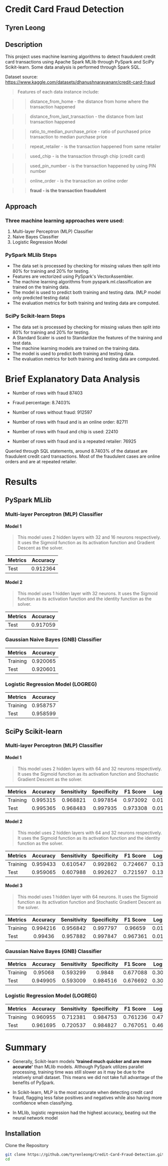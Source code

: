 # Credit Card Fraud Detection

## Tyren Leong

## Description

This project uses machine learning algorithms to detect fraudulent credit card transactions using Apache Spark MLlib through PySpark and SciPy Scikit-learn. Some data analysis is performed through Spark SQL.

Dataset source: https://www.kaggle.com/datasets/dhanushnarayananr/credit-card-fraud

>Features of each data instance include:

>>distance_from_home - the distance from home where the transaction happened

>>distance_from_last_transaction - the distance from last transaction happened

>>ratio_to_median_purchase_price - ratio of purchased price transaction to median purchase price

>>repeat_retailer - is the transaction happened from same retailer

>>used_chip - is the transaction through chip (credit card)

>>used_pin_number - is the transaction happened by using PIN number

>>online_order - is the transaction an online order

>>**fraud - is the transaction fraudulent**


## Approach
### Three machine learning approaches were used:
1. Multi-layer Perceptron (MLP) Classifier 
2. Naive Bayes Classifier 
3. Logistic Regression Model 

### PySpark MLlib Steps
- The data set is processed by checking for missing values then split into 80% for training and 20% for testing.
- Features are vectorized using PySpark's VectorAssembler.
- The machine learning algorithms from pyspark.ml.classification are trained on the training data.
- The model is used to predict both training and testing data. (MLP model only predicted testing data)
- The evaluation metrics for both training and testing data are computed.

### SciPy Scikit-learn Steps
- The data set is processed by checking for missing values then split into 80% for training and 20% for testing.
- A Standard Scaler is used to Standardize the features of the training and test data.
- The machine learning models are trained on the training data.
- The model is used to predict both training and testing data.
- The evaluation metrics for both training and testing data are computed.

# Brief Explanatory Data Analysis
- Number of rows with fraud 87403

- Fraud percentage: 8.7403%

- Number of rows without fraud: 912597

- Number of rows with fraud and is an online order: 82711

- Number of rows with fraud and chip is used: 22410

- Number of rows with fraud and is a repeated retailer: 76925


Queried through SQL statements, around 8.7403% of the dataset are fraudulent credit card transactions. Most of the fraudulent cases are online orders and are at repeated retailer.

# Results
## PySpark MLlib

### Multi-layer Perceptron (MLP) Classifier
#### Model 1
>This model uses 2 hidden layers with 32 and 16 neurons respectively. It uses the Sigmoid function as its activation function and Gradient Descent as the solver.

|   Metrics  | Accuracy |
| :--------- | :------: |
| Test       |   0.912364   |

#### Model 2
>This model uses 1 hidden layer with 32 neurons. It uses the Sigmoid function as its activation function and the identity function as the solver.

|   Metrics  | Accuracy |
| :--------- | :------: |
| Test       |   0.917059   |
### Gaussian Naive Bayes (GNB) Classifier 
|   Metrics  | Accuracy | 
| :--------- | :------: | 
| Training   |   0.920065   | 
| Test       |   0.920601   |
### Logistic Regression Model (LOGREG)
|   Metrics  | Accuracy | 
| :--------- | :------: | 
| Training   |   0.958757   | 
| Test       |   0.958599   |




## SciPy Scikit-learn
### Multi-layer Perceptron (MLP) Classifier
#### Model 1
>This model uses 2 hidden layers with 64 and 32 neurons respectively. It uses the Sigmoid function as its activation function and Stochastic Gradient Descent as the solver.

|   Metrics  | Accuracy | Sensitivity | Specificity | F1 Score | Log Loss |
| :--------- | :------: | :------: |:------: |:------: |:------: |
| Training   |   0.995315   | 0.968821 | 0.997854  | 0.973092 | 0.015563   |
| Test       |   0.995365    | 0.968483 | 0.997935  | 0.973308 | 0.015362   |

#### Model 2
>This model uses 2 hidden layers with 64 and 32 neurons respectively. It uses the Sigmoid function as its activation function and the identity function as the solver.

|   Metrics  | Accuracy | Sensitivity | Specificity | F1 Score | Log Loss |
| :--------- | :------: | :------: |:------: |:------: |:------: |
| Training   |   0.959433   | 0.610547 | 0.992862  | 0.724667 | 0.133848   |
| Test       |   0.959065    | 0.607988 | 0.992627  | 0.721597 | 0.135543   |

#### Model 3
> This model uses 1 hidden layer with 64 neurons. It uses the Sigmoid function as its activation function and Stochastic Gradient Descent as the solver.

|   Metrics  | Accuracy | Sensitivity | Specificity | F1 Score | Log Loss |
| :--------- | :------: | :------: |:------: |:------: |:------: |
| Training   |   0.994216   | 0.956842 | 0.997797  | 0.96659 | 0.019166   |
| Test       |   0.99436    | 0.957882 | 0.997847  | 0.967361 | 0.018971   |

### Gaussian Naive Bayes (GNB) Classifier 
|   Metrics  | Accuracy | Sensitivity | Specificity | F1 Score | Log Loss |
| :--------- | :------: | :------: |:------: |:------: |:------: |
| Training   |   0.95068   | 0.593299 | 0.9848  | 0.677088 | 0.303561   |
| Test       |   0.949905    | 0.593009 | 0.984516  | 0.676692 | 0.307684   |


### Logistic Regression Model (LOGREG)
|   Metrics  | Accuracy | Sensitivity | Specificity | F1 Score | Log Loss |
| :--------- | :------: | :------: |:------: |:------: |:------: |
| Training   |   0.960955   | 0.712381 | 0.984753  | 0.761236 | 0.478306   |
| Test       |   0.961695    | 0.720537 | 0.984827  | 0.767051 | 0.463332   |

# Summary
- Generally, Scikit-learn models **'trained much quicker and are more accurate'** than MLlib models. Although PySpark utilizes parallel processing, training time was still slower as it may be due to the relatively small dataset. This means we did not take full advantage of the benefits of PySpark.

- In Scikit-learn, MLP is the most accurate when detecting credit card fraud, flagging less false positives and negatives while also having more confidence when classifying.

- In MLlib, logistic regression had the highest accuracy, beating out the neural network model


## Installation

Clone the Repository


```bash
git clone https://github.com/tyrenleong/Credit-Card-Fraud-Detection.git
cd 
```
